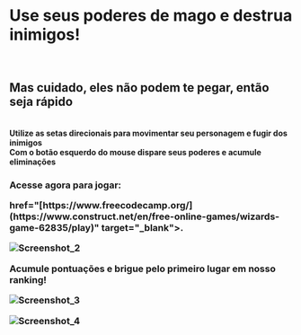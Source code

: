 <h1>Use seus poderes de mago e destrua inimigos!</h1><br>
<h2>Mas cuidado, eles não podem te pegar, então seja rápido</h2><br>
<b>Utilize as setas direcionais para movimentar seu personagem e fugir dos inimigos</b><br>
<b>Com o botão esquerdo do mouse dispare seus poderes e acumule eliminações</b><br>
<h3>Acesse agora para jogar: <p>href="[https://www.freecodecamp.org/](https://www.construct.net/en/free-online-games/wizards-game-62835/play)" target="_blank">.</p>


![Screenshot_2](https://github.com/Rveiga20/projeto-construct-3/assets/164427466/8f55d931-8277-49aa-919a-1b20684860e9)

<b>Acumule pontuações e brigue pelo primeiro lugar em nosso ranking!</b>

![Screenshot_3](https://github.com/Rveiga20/projeto-construct-3/assets/164427466/9887428c-66da-4e2e-baee-793281ac0d8a)


![Screenshot_4](https://github.com/Rveiga20/projeto-construct-3/assets/164427466/ddce8a14-d008-4add-8f54-9f875e5e34ad)
